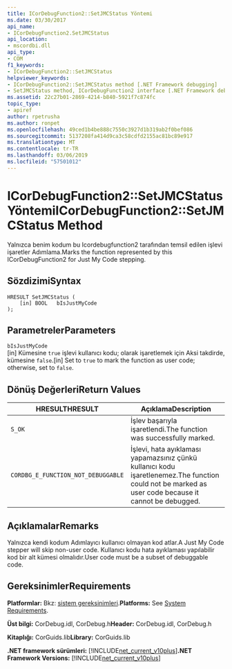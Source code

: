 ```yaml
---
title: ICorDebugFunction2::SetJMCStatus Yöntemi
ms.date: 03/30/2017
api_name:
- ICorDebugFunction2.SetJMCStatus
api_location:
- mscordbi.dll
api_type:
- COM
f1_keywords:
- ICorDebugFunction2::SetJMCStatus
helpviewer_keywords:
- ICorDebugFunction2::SetJMCStatus method [.NET Framework debugging]
- SetJMCStatus method, ICorDebugFunction2 interface [.NET Framework debugging]
ms.assetid: 22c27b01-2869-4214-b840-5921f7c874fc
topic_type:
- apiref
author: rpetrusha
ms.author: ronpet
ms.openlocfilehash: 49ced1b4be888c7550c3927d1b319ab2f0bef086
ms.sourcegitcommit: 5137208fa414d9ca3c58cdfd2155ac81bc89e917
ms.translationtype: MT
ms.contentlocale: tr-TR
ms.lasthandoff: 03/06/2019
ms.locfileid: "57501012"
---
```

# <a name="icordebugfunction2setjmcstatus-method"></a><span data-ttu-id="93490-102">ICorDebugFunction2::SetJMCStatus Yöntemi</span><span class="sxs-lookup"><span data-stu-id="93490-102">ICorDebugFunction2::SetJMCStatus Method</span></span>
<span data-ttu-id="93490-103">Yalnızca benim kodum bu Icordebugfunction2 tarafından temsil edilen işlevi işaretler Adımlama.</span><span class="sxs-lookup"><span data-stu-id="93490-103">Marks the function represented by this ICorDebugFunction2 for Just My Code stepping.</span></span>  
  
## <a name="syntax"></a><span data-ttu-id="93490-104">Sözdizimi</span><span class="sxs-lookup"><span data-stu-id="93490-104">Syntax</span></span>  
  
```  
HRESULT SetJMCStatus (  
    [in] BOOL   bIsJustMyCode  
);  
```  
  
## <a name="parameters"></a><span data-ttu-id="93490-105">Parametreler</span><span class="sxs-lookup"><span data-stu-id="93490-105">Parameters</span></span>  
 `bIsJustMyCode`  
 <span data-ttu-id="93490-106">[in] Kümesine `true` işlevi kullanıcı kodu; olarak işaretlemek için Aksi takdirde, kümesine `false`.</span><span class="sxs-lookup"><span data-stu-id="93490-106">[in] Set to `true` to mark the function as user code; otherwise, set to `false`.</span></span>  
  
## <a name="return-values"></a><span data-ttu-id="93490-107">Dönüş Değerleri</span><span class="sxs-lookup"><span data-stu-id="93490-107">Return Values</span></span>  
  
|<span data-ttu-id="93490-108">HRESULT</span><span class="sxs-lookup"><span data-stu-id="93490-108">HRESULT</span></span>|<span data-ttu-id="93490-109">Açıklama</span><span class="sxs-lookup"><span data-stu-id="93490-109">Description</span></span>|  
|-------------|-----------------|  
|`S_OK`|<span data-ttu-id="93490-110">İşlev başarıyla işaretlendi.</span><span class="sxs-lookup"><span data-stu-id="93490-110">The function was successfully marked.</span></span>|  
|`CORDBG_E_FUNCTION_NOT_DEBUGGABLE`|<span data-ttu-id="93490-111">İşlevi, hata ayıklaması yapamazsınız çünkü kullanıcı kodu işaretlenemez.</span><span class="sxs-lookup"><span data-stu-id="93490-111">The function could not be marked as user code because it cannot be debugged.</span></span>|  
  
## <a name="remarks"></a><span data-ttu-id="93490-112">Açıklamalar</span><span class="sxs-lookup"><span data-stu-id="93490-112">Remarks</span></span>  
 <span data-ttu-id="93490-113">Yalnızca kendi kodum Adımlayıcı kullanıcı olmayan kod atlar.</span><span class="sxs-lookup"><span data-stu-id="93490-113">A Just My Code stepper will skip non-user code.</span></span> <span data-ttu-id="93490-114">Kullanıcı kodu hata ayıklaması yapılabilir kod bir alt kümesi olmalıdır.</span><span class="sxs-lookup"><span data-stu-id="93490-114">User code must be a subset of debuggable code.</span></span>  
  
## <a name="requirements"></a><span data-ttu-id="93490-115">Gereksinimler</span><span class="sxs-lookup"><span data-stu-id="93490-115">Requirements</span></span>  
 <span data-ttu-id="93490-116">**Platformlar:** Bkz: [sistem gereksinimleri](../../../../docs/framework/get-started/system-requirements.md).</span><span class="sxs-lookup"><span data-stu-id="93490-116">**Platforms:** See [System Requirements](../../../../docs/framework/get-started/system-requirements.md).</span></span>  
  
 <span data-ttu-id="93490-117">**Üst bilgi:** CorDebug.idl, CorDebug.h</span><span class="sxs-lookup"><span data-stu-id="93490-117">**Header:** CorDebug.idl, CorDebug.h</span></span>  
  
 <span data-ttu-id="93490-118">**Kitaplığı:** CorGuids.lib</span><span class="sxs-lookup"><span data-stu-id="93490-118">**Library:** CorGuids.lib</span></span>  
  
 <span data-ttu-id="93490-119">**.NET framework sürümleri:** [!INCLUDE[net_current_v10plus](../../../../includes/net-current-v10plus-md.md)]</span><span class="sxs-lookup"><span data-stu-id="93490-119">**.NET Framework Versions:** [!INCLUDE[net_current_v10plus](../../../../includes/net-current-v10plus-md.md)]</span></span>
